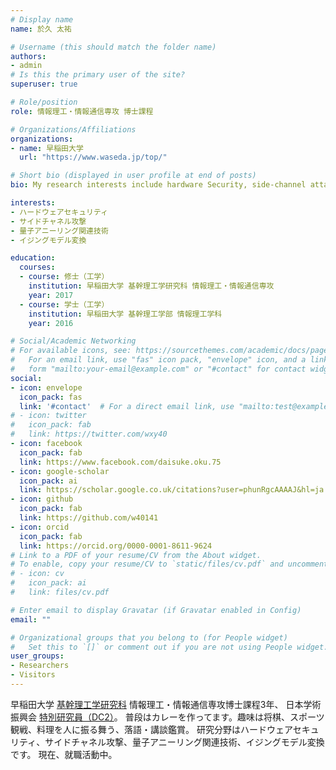```yaml
---
# Display name
name: 於久 太祐

# Username (this should match the folder name)
authors:
- admin
# Is this the primary user of the site?
superuser: true

# Role/position
role: 情報理工・情報通信専攻 博士課程

# Organizations/Affiliations
organizations:
- name: 早稲田大学
  url: "https://www.waseda.jp/top/"

# Short bio (displayed in user profile at end of posts)
bio: My research interests include hardware Security, side-channel attack, quantum annealing, and Ising model transformation.

interests:
- ハードウェアセキュリティ
- サイドチャネル攻撃
- 量子アニーリング関連技術
- イジングモデル変換

education:
  courses:
  - course: 修士（工学）
    institution: 早稲田大学 基幹理工学研究科 情報理工・情報通信専攻
    year: 2017
  - course: 学士（工学）
    institution: 早稲田大学 基幹理工学部 情報理工学科
    year: 2016

# Social/Academic Networking
# For available icons, see: https://sourcethemes.com/academic/docs/page-builder/#icons
#   For an email link, use "fas" icon pack, "envelope" icon, and a link in the
#   form "mailto:your-email@example.com" or "#contact" for contact widget.
social:
- icon: envelope
  icon_pack: fas
  link: '#contact'  # For a direct email link, use "mailto:test@example.org".
# - icon: twitter
#   icon_pack: fab
#   link: https://twitter.com/wxy40
- icon: facebook
  icon_pack: fab
  link: https://www.facebook.com/daisuke.oku.75
- icon: google-scholar
  icon_pack: ai
  link: https://scholar.google.co.uk/citations?user=phunRgcAAAAJ&hl=ja
- icon: github
  icon_pack: fab
  link: https://github.com/w40141
- icon: orcid
  icon_pack: fab
  link: https://orcid.org/0000-0001-8611-9624
# Link to a PDF of your resume/CV from the About widget.
# To enable, copy your resume/CV to `static/files/cv.pdf` and uncomment the lines below.
# - icon: cv
#   icon_pack: ai
#   link: files/cv.pdf

# Enter email to display Gravatar (if Gravatar enabled in Config)
email: ""

# Organizational groups that you belong to (for People widget)
#   Set this to `[]` or comment out if you are not using People widget.
user_groups:
- Researchers
- Visitors
---
```


早稲田大学 [基幹理工学研究科](https://www.fse.sci.waseda.ac.jp/)
情報理工・情報通信専攻博士課程3年、
日本学術振興会 [特別研究員（DC2）](https://www.jsps.go.jp/j-pd/pd_saiyoichiran.html)。
普段はカレーを作ってます。趣味は将棋、スポーツ観戦、料理を人に振る舞う、落語・講談鑑賞。
研究分野はハードウェアセキュリティ、サイドチャネル攻撃、量子アニーリング関連技術、イジングモデル変換です。
現在、就職活動中。
